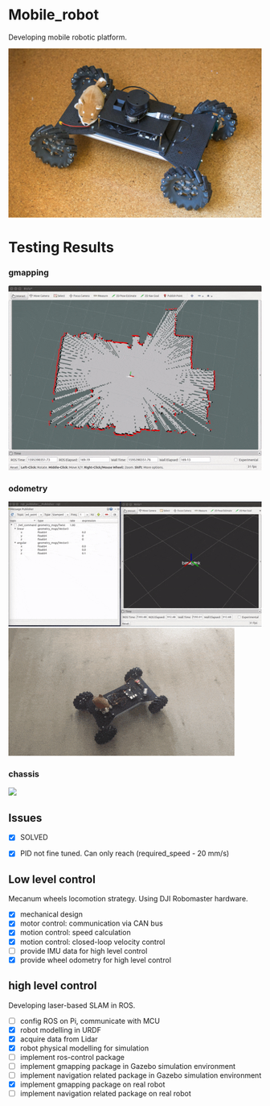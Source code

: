 # Mobile_robot

Developing mobile robotic platform.

![](pics/move_x.jpg)

# Testing Results

### gmapping  
![](pics/test_gmapping.gif)

### odometry  
![](pics/test_odom.gif)
![](pics/test_odom_video.gif)

### chassis  
![](pics/test_chassis.gif)

## Issues

- [x] SOLVED  
- [x] PID not fine tuned. Can only reach (required_speed - 20 mm/s)


## Low level control

Mecanum wheels locomotion strategy. Using DJI Robomaster hardware.

- [x] mechanical design
- [x] motor control: communication via CAN bus
- [x] motion control: speed calculation
- [x] motion control: closed-loop velocity control
- [ ] provide IMU data for high level control
- [x] provide wheel odometry for high level control

## high level control

Developing laser-based SLAM in ROS.

- [ ] config ROS on Pi, communicate with MCU
- [x] robot modelling in URDF
- [x] acquire data from Lidar
- [x] robot physical modelling for simulation
- [ ] implement ros-control package
- [ ] implement gmapping package in Gazebo simulation environment
- [ ] implement navigation related package in Gazebo simulation environment
- [x] implement gmapping package on real robot
- [ ] implement navigation related package on real robot
